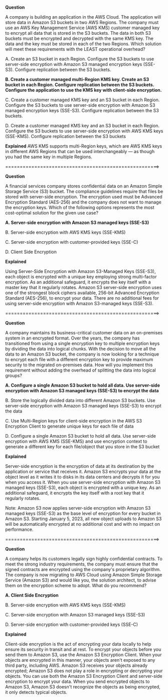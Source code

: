 **Question** 

A company is building an application in the AWS Cloud. The application will store data in Amazon S3 buckets in two AWS Regions. The company must use an AWS Key Management Service (AWS KMS) customer managed key to encrypt all data that is stored in the S3 buckets. The data in both S3 buckets must be encrypted and decrypted with the same KMS key. The data and the key must be stored in each of the two Regions.
Which solution will meet these requirements with the LEAST operational overhead?

A. Create an S3 bucket in each Region. Configure the S3 buckets to use server-side encryption with Amazon S3 managed encryption keys (SSE-S3). Configure replication between the S3 buckets.

**B. Create a customer managed multi-Region KMS key. Create an S3 bucket in each Region. Configure replication between the S3 buckets. Configure the application to use the KMS key with client-side encryption.**

C. Create a customer managed KMS key and an S3 bucket in each Region. Configure the S3 buckets to use server-side encryption with Amazon S3 managed encryption keys (SSE-S3). Configure replication between the S3 buckets.

D. Create a customer managed KMS key and an S3 bucket in each Region. Configure the S3 buckets to use server-side encryption with AWS KMS keys (SSE-KMS). Configure replication between the S3 buckets

**Explained** AWS KMS supports multi-Region keys, which are AWS KMS keys in different AWS Regions that can be used interchangeably — as though you had the same key in multiple Regions.


=====================================================>

**Question**

A financial services company stores confidential data on an Amazon Simple Storage Service (S3) bucket. The compliance guidelines require that files be stored with server-side encryption. The encryption used must be Advanced Encryption Standard (AES-256) and the company does not want to manage the encryption keys.
Which of the following options represents the most cost-optimal solution for the given use case?

**A. Server-side encryption with Amazon S3 managed keys (SSE-S3)**

B. Server-side encryption with AWS KMS keys (SSE-KMS)

C. Server-side encryption with customer-provided keys (SSE-C)

D. Client Side Encryption

**Explained**

Using Server-Side Encryption with Amazon S3-Managed Keys (SSE-S3), each object is encrypted with a unique key employing strong multi-factor encryption. As an additional safeguard, it encrypts the key itself with a master key that it regularly rotates. Amazon S3 server-side encryption uses one of the strongest block ciphers available, 256-bit Advanced Encryption Standard (AES-256), to encrypt your data. There are no additional fees for using server-side encryption with Amazon S3-managed keys (SSE-S3).

=====================================================>

**Question**

A company maintains its business-critical customer data on an on-premises system in an encrypted format. Over the years, the company has transitioned from using a single encryption key to multiple encryption keys by dividing the data into logical chunks. With the decision to move all the data to an Amazon S3 bucket, the company is now looking for a technique to encrypt each file with a different encryption key to provide maximum security to the migrated on-premises data.
How will you implement this requirement without adding the overhead of splitting the data into logical groups?

**A. Configure a single Amazon S3 bucket to hold all data. Use server-side encryption with Amazon S3 managed keys (SSE-S3) to encrypt the data**

B. Store the logically divided data into different Amazon S3 buckets. Use server-side encryption with Amazon S3 managed keys (SSE-S3) to encrypt the data

C. Use Multi-Region keys for client-side encryption in the AWS S3 Encryption Client to generate unique keys for each file of data

D. Configure a single Amazon S3 bucket to hold all data. Use server-side encryption with AWS KMS (SSE-KMS) and use encryption context to generate a different key for each file/object that you store in the S3 bucket

**Explained**

Server-side encryption is the encryption of data at its destination by the application or service that receives it. Amazon S3 encrypts your data at the object level as it writes it to disks in its data centers and decrypts it for you when you access it. When you use server-side encryption with Amazon S3 managed keys (SSE-S3), each object is encrypted with a unique key. As an additional safeguard, it encrypts the key itself with a root key that it regularly rotates.

Note: Amazon S3 now applies server-side encryption with Amazon S3 managed keys (SSE-S3) as the base level of encryption for every bucket in Amazon S3. Starting January 5, 2023, all new object uploads to Amazon S3 will be automatically encrypted at no additional cost and with no impact on performance.

=====================================================>

**Question**

A company helps its customers legally sign highly confidential contracts. To meet the strong industry requirements, the company must ensure that the signed contracts are encrypted using the company's proprietary algorithm. The company is now migrating to AWS Cloud using Amazon Simple Storage Service (Amazon S3) and would like you, the solution architect, to advise them on the encryption scheme to adopt.
What do you recommend?

**A. Client Side Encryption**

B. Server-side encryption with AWS KMS keys (SSE-KMS) 

C. Server-side encryption with Amazon S3 managed keys (SSE-S3)

D. Server-side encryption with customer-provided keys (SSE-C)

**Explained**

Client-side encryption is the act of encrypting your data locally to help ensure its security in transit and at rest. To encrypt your objects before you send them to Amazon S3, use the Amazon S3 Encryption Client. When your objects are encrypted in this manner, your objects aren't exposed to any third party, including AWS. Amazon S3 receives your objects already encrypted; Amazon S3 does not play a role in encrypting or decrypting your objects. You can use both the Amazon S3 Encryption Client and server-side encryption to encrypt your data. When you send encrypted objects to Amazon S3, Amazon S3 doesn't recognize the objects as being encrypted, it only detects typical objects.